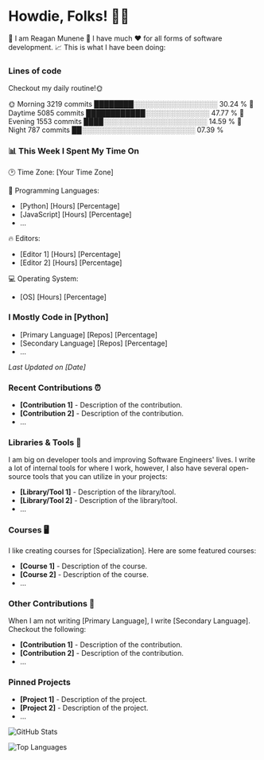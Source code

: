 <!-- ## Hi there 👋 -->

<!--
**reaganmunene/reaganmunene** is a ✨ _special_ ✨ repository because its `README.md` (this file) appears on your GitHub profile.

Here are some ideas to get you started:

- 🔭 I’m currently working on ...
- 🌱 I’m currently learning ...
- 👯 I’m looking to collaborate on ...
- 🤔 I’m looking for help with ...
- 💬 Ask me about ...
- 📫 How to reach me: ...
- 😄 Pronouns: ...
- ⚡ Fun fact: ...
-->
# Howdie, Folks! 👋🤓
🤪 I am Reagan Munene
📱 I have much ❤️ for all forms of software development.
📈 This is what I have been doing:

### Lines of code

Checkout my daily routine!🌞

🌞 Morning                3219 commits        ████████░░░░░░░░░░░░░░░░░   30.24 %
🌆 Daytime                5085 commits        ████████████░░░░░░░░░░░░░   47.77 %
🌃 Evening                1553 commits        ████░░░░░░░░░░░░░░░░░░░░░   14.59 %
🌙 Night                  787 commits         ██░░░░░░░░░░░░░░░░░░░░░░░   07.39 %

### 📊 This Week I Spent My Time On

🕑 Time Zone: [Your Time Zone]

💬 Programming Languages:
- [Python]                   [Hours]       [Percentage]
- [JavaScript]                   [Hours]       [Percentage]
- ...

🔥 Editors:
- [Editor 1]           [Hours]        [Percentage]
- [Editor 2]                  [Hours]             [Percentage]

💻 Operating System:
- [OS]                    [Hours]       [Percentage]

### I Mostly Code in [Python]

- [Primary Language]               [Repos]            [Percentage]
- [Secondary Language]             [Repos]            [Percentage]
- ...

_Last Updated on [Date]_

### Recent Contributions ⏰
- **[Contribution 1]** - Description of the contribution.
- **[Contribution 2]** - Description of the contribution.
- ...

### Libraries & Tools 🔨
I am big on developer tools and improving Software Engineers' lives. I write a lot of internal tools for where I work, however, I also have several open-source tools that you can utilize in your projects:

- **[Library/Tool 1]** - Description of the library/tool.
- **[Library/Tool 2]** - Description of the library/tool.
- ...

### Courses 🖥️
I like creating courses for [Specialization]. Here are some featured courses:

- **[Course 1]** - Description of the course.
- **[Course 2]** - Description of the course.
- ...

### Other Contributions 🔖
When I am not writing [Primary Language], I write [Secondary Language]. Checkout the following:

- **[Contribution 1]** - Description of the contribution.
- **[Contribution 2]** - Description of the contribution.
- ...

### Pinned Projects
- **[Project 1]** - Description of the project.
- **[Project 2]** - Description of the project.
- ...

<!-- ### Contribution Graph
![Contribution Graph](https://github-readme-streak-stats.herokuapp.com/?user=username)

### Activity overview
![Activity overview](https://github-profile-summary-cards.vercel.app/api/cards/profile-details?username=username&theme=vue) -->

![GitHub Stats](https://github-readme-stats.vercel.app/api?username=reaganmunene&show_icons=true&theme=radical)

![Top Languages](https://github-readme-stats.vercel.app/api/top-langs/?username=reaganmunene&layout=compact&theme=radical)

